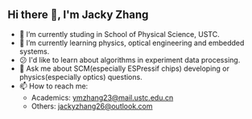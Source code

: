 ## Hi there 👋, I'm Jacky Zhang

- 🔭 I’m currently studing in School of Physical Science, USTC.
- 🌱 I’m currently learning physics, optical engineering and embedded systems.
- 😕 I'd like to learn about algorithms in experiment data processing.
- 💬 Ask me about SCM(especially ESPressif chips) developing or physics(especially optics) questions.
- 📫 How to reach me:
  - Academics: ymzhang23@mail.ustc.edu.cn
  - Others: jackyzhang26@outlook.com
